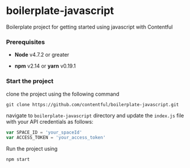 # boilerplate-javascript
Boilerplate project for getting started using javascript with Contentful

### Prerequisites 

* **Node** v4.7.2 or greater

* **npm** v2.14 or **yarn** v0.19.1

### Start the project

clone the project using the following command

```
git clone https://github.com/contentful/boilerplate-javascript.git
```

navigate to `boilerplate-javascript` directory and update the `index.js` file with your API credentials as follows:

```js
var SPACE_ID = 'your_spaceId'
var ACCESS_TOKEN = 'your_access_token'
```

Run the project using 

```shell
npm start
```
